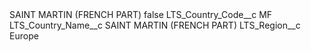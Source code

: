 <?xml version="1.0" encoding="UTF-8"?>
<CustomMetadata xmlns="http://soap.sforce.com/2006/04/metadata" xmlns:xsi="http://www.w3.org/2001/XMLSchema-instance" xmlns:xsd="http://www.w3.org/2001/XMLSchema">
    <label>SAINT MARTIN (FRENCH PART)</label>
    <protected>false</protected>
    <values>
        <field>LTS_Country_Code__c</field>
        <value xsi:type="xsd:string">MF</value>
    </values>
    <values>
        <field>LTS_Country_Name__c</field>
        <value xsi:type="xsd:string">SAINT MARTIN (FRENCH PART)</value>
    </values>
    <values>
        <field>LTS_Region__c</field>
        <value xsi:type="xsd:string">Europe</value>
    </values>
</CustomMetadata>

